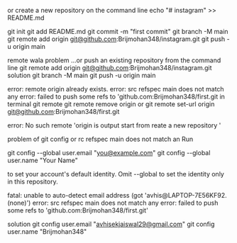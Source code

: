 or create a new repository on the command line
echo "# instagram" >> README.md

git init
git add README.md
git commit -m "first commit"
git branch -M main
git remote add origin git@github.com:Brijmohan348/instagram.git
git push -u origin main


remote wala problem
…or push an existing repository from the command line
git remote add origin git@github.com:Brijmohan348/instagram.git
solution
git branch -M main
git push -u origin main

error: remote origin already exists.
error: src refspec main does not match any
error: failed to push some refs to 'github.com:Brijmohan348/first.git in terminal
 git remote
  git remote remove origin
  or 
  git remote set-url origin git@github.com:Brijmohan348/first.git

   error: No such remote 'origin is output start from   reate a new repository
'




problem of  git config or rc refspec main does not match an
Run

  git config --global user.email "you@example.com"
  git config --global user.name "Your Name"

to set your account's default identity.
Omit --global to set the identity only in this repository.

fatal: unable to auto-detect email address (got 'avhis@LAPTOP-7E56KF92.(none)')
error: src refspec main does not match any
error: failed to push some refs to 'github.com:Brijmohan348/first.git'

solution
git config user.email "avhisekjaiswal29@gmail.com"
git config user.name "Brijmohan348"
